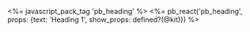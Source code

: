 <%= javascript_pack_tag 'pb_heading' %>
<%= pb_react('pb_heading', props: {text: 'Heading 1', show_props: defined?(@kit)}) %>
